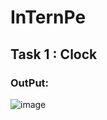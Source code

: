 # InTernPe

##  Task 1 : Clock 
### OutPut: 
![image](https://github.com/user-attachments/assets/041f7dec-6de4-47c1-bc33-336a06718e15)
